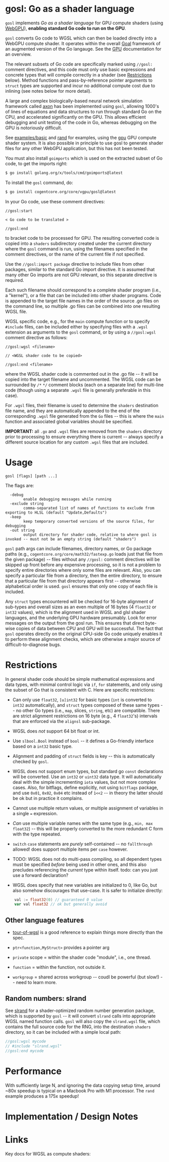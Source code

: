 # gosl: Go as a shader language

`gosl` implements _Go as a shader language_ for GPU compute shaders (using [WebGPU](https://www.w3.org/TR/webgpu/)), **enabling standard Go code to run on the GPU**.

`gosl` converts Go code to WGSL which can then be loaded directly into a WebGPU compute shader. It operates within the overall [Goal](../README.md) framework of an augmented version of the Go langauge. See the [GPU](../GPU.md) documentation for an overview.

The relevant subsets of Go code are specifically marked using `//gosl:` comment directives, and this code must only use basic expressions and concrete types that will compile correctly in a shader (see [Restrictions](#restrictions) below).  Method functions and pass-by-reference pointer arguments to `struct` types are supported and incur no additional compute cost due to inlining (see notes below for more detail).

A large and complex biologically-based neural network simulation framework called [axon](https://github.com/emer/axon) has been implemented using `gosl`, allowing 1000's of lines of equations and data structures to run through standard Go on the CPU, and accelerated significantly on the GPU.  This allows efficient debugging and unit testing of the code in Go, whereas debugging on the GPU is notoriously difficult.

See [examples/basic](examples/basic) and [rand](examples/rand) for examples, using the [gpu](../../gpu) GPU compute shader system.  It is also possible in principle to use gosl to generate shader files for any other WebGPU application, but this has not been tested.

You must also install `goimports` which is used on the extracted subset of Go code, to get the imports right:
```bash
$ go install golang.org/x/tools/cmd/goimports@latest
```

To install the `gosl` command, do:
```bash
$ go install cogentcore.org/core/vgpu/gosl@latest
```

In your Go code, use these comment directives:
```
//gosl:start

< Go code to be translated >

//gosl:end
```

to bracket code to be processed for GPU. The resulting converted code is copied into a `shaders` subdirectory created under the current directory where the `gosl` command is run, using the filenames specified in the comment directives, or the name of the current file if not specified.

Use the `//gosl:import package` directive to include files from other packages, similar to the standard Go import directive. It is assumed that many other Go imports are not GPU relevant, so this separate directive is required.

Each such filename should correspond to a complete shader program (i.e., a "kernel"), or a file that can be included into other shader programs.  Code is appended to the target file names in the order of the source .go files on the command line, so multiple .go files can be combined into one resulting WGSL file.

WGSL specific code, e.g., for the `main` compute function or to specify `#include` files, can be included either by specifying files with a `.wgsl` extension as arguments to the `gosl` command, or by using a `//gosl:wgsl` comment directive as follows:
```
//gosl:wgsl <filename>

// <WGSL shader code to be copied>

//gosl:end <filename>
```
where the WGSL shader code is commented out in the .go file -- it will be copied into the target filename and uncommented.  The WGSL code can be surrounded by `/*` `*/` comment blocks (each on a separate line) for multi-line code (though using a separate `.wgsl` file is generally preferable in this case). 

For `.wgsl` files, their filename is used to determine the `shaders` destination file name, and they are automatically appended to the end of the corresponding `.wgsl` file generated from the `Go` files -- this is where the `main` function and associated global variables should be specified.

**IMPORTANT:** all `.go` and `.wgsl` files are removed from the `shaders` directory prior to processing to ensure everything there is current -- always specify a different source location for any custom `.wgsl` files that are included.

# Usage

```
gosl [flags] [path ...]
```
    
The flags are:
```
  -debug
    	enable debugging messages while running
  -exclude string
    	comma-separated list of names of functions to exclude from exporting to HLSL (default "Update,Defaults")
  -keep
    	keep temporary converted versions of the source files, for debugging
  -out string
    	output directory for shader code, relative to where gosl is invoked -- must not be an empty string (default "shaders")
```

`gosl` path args can include filenames, directory names, or Go package paths (e.g., `cogentcore.org/core/math32/fastexp.go` loads just that file from the given package) -- files without any `//gosl:` comment directives will be skipped up front before any expensive processing, so it is not a problem to specify entire directories where only some files are relevant.  Also, you can specify a particular file from a directory, then the entire directory, to ensure that a particular file from that directory appears first -- otherwise alphabetical order is used.  `gosl` ensures that only one copy of each file is included.
  
Any `struct` types encountered will be checked for 16-byte alignment of sub-types and overall sizes as an even multiple of 16 bytes (4 `float32` or `int32` values), which is the alignment used in WGSL and glsl shader languages, and the underlying GPU hardware presumably.  Look for error messages on the output from the gosl run.  This ensures that direct byte-wise copies of data between CPU and GPU will be successful.  The fact that `gosl` operates directly on the original CPU-side Go code uniquely enables it to perform these alignment checks, which are otherwise a major source of difficult-to-diagnose bugs.

# Restrictions    

In general shader code should be simple mathematical expressions and data types, with minimal control logic via `if`, `for` statements, and only using the subset of Go that is consistent with C.  Here are specific restrictions:

* Can only use `float32`, `[u]int32` for basic types (`int` is converted to `int32` automatically), and `struct` types composed of these same types -- no other Go types (i.e., `map`, slices, `string`, etc) are compatible.  There are strict alignment restrictions on 16 byte (e.g., 4 `float32`'s) intervals that are enforced via the `alignsl` sub-package.

* WGSL does _not_ support 64 bit float or int.

* Use `slbool.Bool` instead of `bool` -- it defines a Go-friendly interface based on a `int32` basic type.

* Alignment and padding of `struct` fields is key -- this is automatically checked by `gosl`.

* WGSL does not support enum types, but standard go `const` declarations will be converted.  Use an `int32` or `uint32` data type.  It will automatically deal with the simple incrementing `iota` values, but not more complex cases.  Also, for bitflags, define explicitly, not using `bitflags` package, and use `0x01`, `0x02`, `0x04` etc instead of `1<<2` -- in theory the latter should be ok but in practice it complains.

* Cannot use multiple return values, or multiple assignment of variables in a single `=` expression.

* *Can* use multiple variable names with the same type (e.g., `min, max float32`) -- this will be properly converted to the more redundant C form with the type repeated.

* `switch` `case` statements are _purely_ self-contained -- no `fallthrough` allowed!  does support multiple items per `case` however.

* TODO: WGSL does not do multi-pass compiling, so all dependent types must be specified *before* being used in other ones, and this also precludes referencing the *current* type within itself.  todo: can you just use a forward declaration?

* WGSL does specify that new variables are initialized to 0, like Go, but also somehow discourages that use-case.  It is safer to initialize directly:
```Go
    val := float32(0) // guaranteed 0 value
    var val float32 // ok but generally avoid
```    

## Other language features

* [tour-of-wgsl](https://google.github.io/tour-of-wgsl/types/pointers/passing_pointers/) is a good reference to explain things more directly than the spec.

* `ptr<function,MyStruct>` provides a pointer arg
* `private` scope = within the shader code "module", i.e., one thread.  
* `function` = within the function, not outside it.
* `workgroup` = shared across workgroup -- coudl be powerful (but slow!) -- need to learn more.

## Random numbers: slrand

See [slrand](https://github.com/emer/gosl/v2/tree/main/slrand) for a shader-optimized random number generation package, which is supported by `gosl` -- it will convert `slrand` calls into appropriate WGSL named function calls.  `gosl` will also copy the `slrand.wgsl` file, which contains the full source code for the RNG, into the destination `shaders` directory, so it can be included with a simple local path:

```Go
//gosl:wgsl mycode
// #include "slrand.wgsl"
//gosl:end mycode
```

# Performance

With sufficiently large N, and ignoring the data copying setup time, around ~80x speedup is typical on a Macbook Pro with M1 processor.  The `rand` example produces a 175x speedup!

# Implementation / Design Notes

# Links

Key docs for WGSL as compute shaders:

